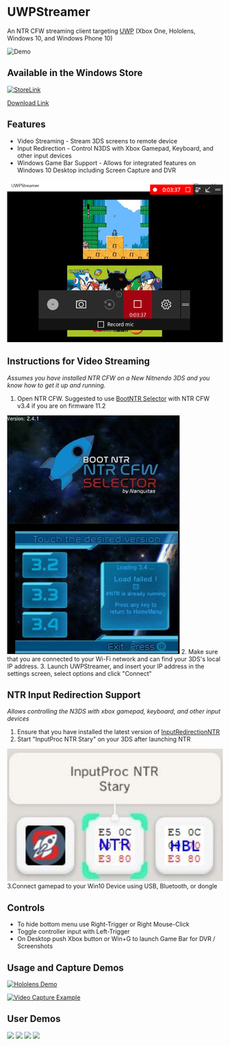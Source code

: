 # UWPStreamer #
An NTR CFW streaming client targeting [UWP](https://msdn.microsoft.com/en-us/windows/uwp/get-started/universal-application-platform-guide) (Xbox One, Hololens, Windows 10, and Windows Phone 10)

![Demo](http://i.imgur.com/GTRoCJv.png)

## Available in the Windows Store ##

[![StoreLink](http://i.imgur.com/C6buqwe.png)](https://www.microsoft.com/en-us/store/p/uwpstreamer/9nd66p3vdnxt)

[Download Link](https://www.microsoft.com/en-us/store/p/uwpstreamer/9nd66p3vdnxt)

## Features ##
* Video Streaming - Stream 3DS screens to remote device
* Input Redirection - Control N3DS with Xbox Gamepad, Keyboard, and other input devices
* Windows Game Bar Support - Allows for integrated features on Windows 10 Desktop including Screen Capture and DVR

<img src="/UWPStreamer/Assets/Gamebar.PNG">

## Instructions for Video Streaming ##
*Assumes you have installed NTR CFW on a New Nitnendo 3DS and you know how to get it up and running.*
 
1. Open NTR CFW.  Suggested to use [BootNTR Selector](https://gbatemp.net/threads/release-bootntr-selector.432911/) with NTR CFW v3.4 if you are on firmware 11.2
<img src="/UWPStreamer/Assets/NTRSelector.PNG">
2. Make sure that you are connected to your Wi-Fi network and can find your 3DS's local IP
address. 
3. Launch UWPStreamer, and insert your IP address in the settings screen, select options and click "Connect"

## NTR Input Redirection Support ##

*Allows controlling the N3DS with xbox gamepad, keyboard, and other input devices*

1. Ensure that you have installed the latest version of [InputRedirectionNTR](https://github.com/Kazo/InputRedirection/releases/tag/NTR-build)
2. Start "InputProc NTR Stary" on your 3DS after launching NTR 
<img src="/UWPStreamer/Assets/NTRInputRedirect.PNG"> 
3.Connect gamepad to your Win10 Device using USB, Bluetooth, or dongle

## Controls ##
* To hide bottom menu use Right-Trigger or Right Mouse-Click
* Toggle controller input with Left-Trigger                           
* On Desktop push Xbox button or Win+G to launch Game Bar for DVR / Screenshots 

## Usage and Capture Demos ##

[![Hololens Demo](https://img.youtube.com/vi/HVuQsCvUj_o/2.jpg)](https://www.youtube.com/watch?v=HVuQsCvUj_o)

[![Video Capture Example](https://img.youtube.com/vi/9HNBWVT911o/2.jpg)](https://www.youtube.com/watch?v=9HNBWVT911o)

## User Demos ##

<img src="http://i.imgur.com/L4Idp0M.jpg" width="500">

<img src="https://static.wiidatabase.de/UWPStreamer-Mobile-1024x576.jpg" width="500">

<img src="http://i.imgur.com/YSiSWjr.jpg" width="500">

<img src="http://i.imgur.com/NF5lybH.png" width="500">

